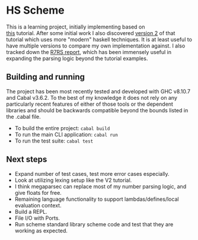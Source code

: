 # HS Scheme

This is a learning project, initially implementing based on  
[this](https://en.wikibooks.org/wiki/Write_Yourself_a_Scheme_in_48_Hours) 
tutorial.  After some initial work I also discovered 
[version 2](https://wespiser.com/writings/wyas/home.html) of that tutorial which 
uses more "modern" haskell techniques.  It is at least useful to have multiple 
versions to compare my own implementation against. I also tracked down the 
[R7RS report](https://small.r7rs.org/attachment/r7rs.pdf), which has been 
immensely useful in expanding the parsing logic beyond the tutorial examples.


## Building and running

The project has been most recently tested and developed with GHC v8.10.7 and 
Cabal v3.6.2.  To the best of my knowledge it does not rely on any particularly 
recent features of either of those tools or the dependent libraries and should 
be backwards compatible beyond the bounds listed in the .cabal file.  

- To build the entire project:  `cabal build`
- To run the main CLI application:  `cabal run`
- To run the test suite:  `cabal test`


## Next steps

- Expand number of test cases, test more error cases especially.
- Look at utilizing lexing setup like the V2 tutorial.
- I think megaparsec can replace most of my number parsing logic, and give floats for free.
- Remaining language functionality to support lambdas/defines/local evaluation context.
- Build a REPL.
- File I/O with Ports.
- Run scheme standard library scheme code and test that they are working as expected.